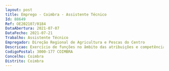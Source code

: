 ```yaml
--- 
layout: post
title: Emprego - Coimbra - Assistente Técnico
Id: 88649
Ref: OE202107/0184
DataAbertura: 2021-07-07
DataFecho: 2021-07-21
Trabalho: Assistente Técnico
Empregador: Direção Regional de Agricultura e Pescas do Centro
Descricao: Exercício de funções no âmbito das atribuições e competências da DRH, designadamente na organização de processos e arquivo, elaboração de ofícios e declarações, mobilidade de pessoal e proteção social.
CodigoPostal: 3000-177 COIMBRA
Concelho: Coimbra
Distrito: Coimbra
--- 
```

